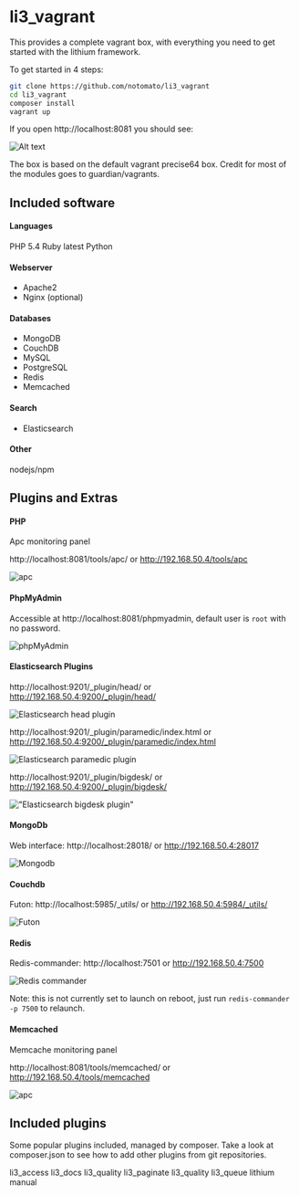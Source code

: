 # li3_vagrant

This provides a complete vagrant box, with everything you need to get started with the lithium framework.

To get started in 4 steps:

~~~bash
git clone https://github.com/notomato/li3_vagrant
cd li3_vagrant
composer install
vagrant up
~~~

If you open http://localhost:8081 you should see:

![Alt text](/_docs/init.png)

The box is based on the default vagrant precise64 box. Credit for most of the modules goes to guardian/vagrants.

## Included software

#### Languages

PHP 5.4
Ruby latest
Python

#### Webserver

 - Apache2
 - Nginx (optional)

#### Databases

 - MongoDB
 - CouchDB
 - MySQL
 - PostgreSQL
 - Redis
 - Memcached

#### Search

 - Elasticsearch

#### Other

nodejs/npm

## Plugins and Extras

#### PHP

Apc monitoring panel

http://localhost:8081/tools/apc/ or http://192.168.50.4/tools/apc

![apc](/_docs/img/apc.png)

#### PhpMyAdmin

Accessible at http://localhost:8081/phpmyadmin, default user is `root` with no password.

![phpMyAdmin](/_docs/img/phpmyadmin.png "phpMyAdmin")

#### Elasticsearch Plugins

http://localhost:9201/_plugin/head/ or http://192.168.50.4:9200/_plugin/head/

![Elasticsearch head plugin](/_docs/img/es_head.png "Elasticsearch head plugin")

http://localhost:9201/_plugin/paramedic/index.html or http://192.168.50.4:9200/_plugin/paramedic/index.html

![Elasticsearch paramedic plugin](/_docs/img/es_paramedic.png "Elasticsearch paramedic plugin")

http://localhost:9201/_plugin/bigdesk/ or http://192.168.50.4:9200/_plugin/bigdesk/

!["Elasticsearch bigdesk plugin"](/_docs/img/es_bigdesk.png "Elasticsearch bigdesk plugin")

#### MongoDb

Web interface: http://localhost:28018/ or http://192.168.50.4:28017

![Mongodb](/_docs/img/mongodb.png "Optional title")

#### Couchdb

Futon: http://localhost:5985/_utils/ or http://192.168.50.4:5984/_utils/

![Futon](/_docs/img/futon.png)

#### Redis

Redis-commander: http://localhost:7501 or http://192.168.50.4:7500

![Redis commander](/_docs/img/redis_commander.png)

Note: this is not currently set to launch on reboot, just run `redis-commander -p 7500` to relaunch.

#### Memcached

Memcache monitoring panel

http://localhost:8081/tools/memcached/ or http://192.168.50.4/tools/memcached

![apc](/_docs/img/memcached.png)

## Included plugins

Some popular plugins included, managed by composer. Take a look at composer.json to see how to add other plugins from git repositories.

li3_access
li3_docs
li3_quality
li3_paginate
li3_quality
li3_queue
lithium
manual




